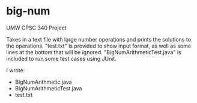 # big-num

UMW CPSC 340 Project

Takes in a text file with large number operations and prints the solutions to the operations.
"test.txt" is provided to show input format, as well as some lines at the bottom that will be ignored.
"BigNumArithmeticTest.java" is included to run some test cases using JUnit.

I wrote:
- BigNumArithmetic.java
- BigNumArithmeticTest.java
- test.txt
